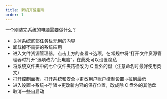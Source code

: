 ```yaml
---
title: 新机开荒指南
order: 1
---
```


一个刚装完系统的电脑需要做什么？

+ 关掉系统底部任务栏无用的内容
+ 卸载掉不需要的系统应用
+ 进入文件资源管理器，点击上方的查看->选项，在常规中将“打开文件资源管理器时打开”选项改为“此电脑”，在此处可以设置隐私
+ 将系统文件夹中的七个文件夹路径改为 C 盘外的盘（注意命名时最好使用英文）
+ 打开控制面板，打开系统和安全->更改用户账户控制设置->拉到最低
+ 进入设置->系统->存储->更改新内容的保存位置，改成除 C 盘外的其他盘
+ 取消一些自启动
